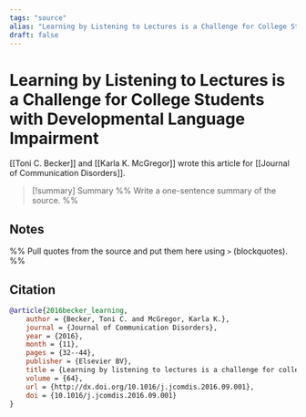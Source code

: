 ```yaml
---
tags: "source"
alias: "Learning by Listening to Lectures is a Challenge for College Students with Developmental Language Impairment"
draft: false
---
```

# Learning by Listening to Lectures is a Challenge for College Students with Developmental Language Impairment
[[Toni C. Becker]] and [[Karla K. McGregor]] wrote this article for [[Journal of Communication Disorders]].

> [!summary] Summary
> %% Write a one-sentence summary of the source. %%

## Notes
%% Pull quotes from the source and put them here using `>` (blockquotes). %%
## Citation

```bibtex
@article{2016becker_learning,
	author = {Becker, Toni C. and McGregor, Karla K.},
	journal = {Journal of Communication Disorders},
	year = {2016},
	month = {11},
	pages = {32--44},
	publisher = {Elsevier BV},
	title = {Learning by listening to lectures is a challenge for college students with developmental language impairment},
	volume = {64},
	url = {http://dx.doi.org/10.1016/j.jcomdis.2016.09.001},
	doi = {10.1016/j.jcomdis.2016.09.001}
}
```

